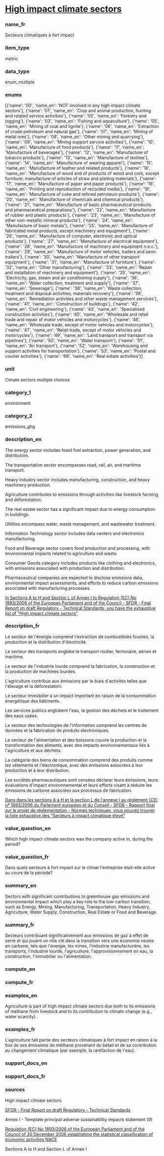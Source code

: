 
# [High impact climate sectors](#ghg_high_impact_sector_enum)

### name_fr

Secteurs climatiques à fort impact

### item_type

metric

### data_type

enum_multiple

### enums

[{'name': '00', 'name_en': 'NOT involved in any high impact climate sectors'}, {'name': '01', 'name_en': 'Crop and animal production, hunting and related service activities'}, {'name': '02', 'name_en': 'Forestry and logging'}, {'name': '03', 'name_en': 'Fishing and aquaculture'}, {'name': '05', 'name_en': 'Mining of coal and lignite'}, {'name': '06', 'name_en': 'Extraction of crude petroleum and natural gas'}, {'name': '07', 'name_en': 'Mining of metal ores'}, {'name': '08', 'name_en': 'Other mining and quarrying'}, {'name': '09', 'name_en': 'Mining support service activities'}, {'name': '10', 'name_en': 'Manufacture of food products'}, {'name': '11', 'name_en': 'Manufacture of beverages'}, {'name': '12', 'name_en': 'Manufacture of tobacco products'}, {'name': '13', 'name_en': 'Manufacture of textiles'}, {'name': '14', 'name_en': 'Manufacture of wearing apparel'}, {'name': '15', 'name_en': 'Manufacture of leather and related products'}, {'name': '16', 'name_en': 'Manufacture of wood and of products of wood and cork, except furniture; manufacture of articles of straw and plaiting materials'}, {'name': '17', 'name_en': 'Manufacture of paper and paper products'}, {'name': '18', 'name_en': 'Printing and reproduction of recorded media'}, {'name': '19', 'name_en': 'Manufacture of coke and refined petroleum products'}, {'name': '20', 'name_en': 'Manufacture of chemicals and chemical products'}, {'name': '21', 'name_en': 'Manufacture of basic pharmaceutical products and pharmaceutical preparations'}, {'name': '22', 'name_en': 'Manufacture of rubber and plastic products'}, {'name': '23', 'name_en': 'Manufacture of other non-metallic mineral products'}, {'name': '24', 'name_en': 'Manufacture of basic metals'}, {'name': '25', 'name_en': 'Manufacture of fabricated metal products, except machinery and equipment'}, {'name': '26', 'name_en': 'Manufacture of computer, electronic and optical products'}, {'name': '27', 'name_en': 'Manufacture of electrical equipment'}, {'name': '28', 'name_en': 'Manufacture of machinery and equipment n.e.c.'}, {'name': '29', 'name_en': 'Manufacture of motor vehicles, trailers and semi-trailers'}, {'name': '30', 'name_en': 'Manufacture of other transport equipment'}, {'name': '31', 'name_en': 'Manufacture of furniture'}, {'name': '32', 'name_en': 'Other manufacturing'}, {'name': '33', 'name_en': 'Repair and installation of machinery and equipment'}, {'name': '35', 'name_en': 'Electricity, gas, steam and air conditioning supply'}, {'name': '36', 'name_en': 'Water collection, treatment and supply'}, {'name': '37', 'name_en': 'Sewerage'}, {'name': '38', 'name_en': 'Waste collection, treatment and disposal activities; materials recovery'}, {'name': '39', 'name_en': 'Remediation activities and other waste management services'}, {'name': '41', 'name_en': 'Construction of buildings'}, {'name': '42', 'name_en': 'Civil engineering'}, {'name': '43', 'name_en': 'Specialised construction activities'}, {'name': '45', 'name_en': 'Wholesale and retail trade and repair of motor vehicles and motorcycles'}, {'name': '46', 'name_en': 'Wholesale trade, except of motor vehicles and motorcycles'}, {'name': '47', 'name_en': 'Retail trade, except of motor vehicles and motorcycles'}, {'name': '49', 'name_en': 'Land transport and transport via pipelines'}, {'name': '50', 'name_en': 'Water transport'}, {'name': '51', 'name_en': 'Air transport'}, {'name': '52', 'name_en': 'Warehousing and support activities for transportation'}, {'name': '53', 'name_en': 'Postal and courier activities'}, {'name': '68', 'name_en': 'Real estate activities'}]

### unit

Cimate sectors multiple choices

### category_1

environment

### category_2

emissions_ghg

### description_en


The energy sector includes fossil fuel extraction, power generation, and
distribution.


The transportation sector encompasses road, rail, air, and maritime
transport.


Heavy Industry sector includes manufacturing, construction, and heavy
machinery production.


Agriculture contributes to emissions through activities like livestock
farming and deforestation.


The real estate sector has a significant impact due to energy consumption in
buildings.


Utilities encompass water, waste management, and wastewater treatment.


Information Technology sector includes data centers and electronics
manufacturing.


Food and Beverage sector covers food production and processing, with
environmental impacts related to agriculture and waste.


Consumer Goods category includes products like clothing and electronics,
with emissions associated with production and distribution.


Pharmaceutical companies are expected to disclose emissions data,
environmental impact assessments, and efforts to reduce carbon emissions
associated with manufacturing processes.


[In Sections A to H and Section L of Annex I to Regulation (EC) No 1893/2006 of
the European Parliament and of the Council - SFDR - Final Report on draft
Regulatory - Technical Standards, you have the exhaustive list of
"High impact climate sectors"](https://eur-lex.europa.eu/legal-content/EN/TXT/?uri=CELEX%3A02006R1893-20190726)


### description_fr


Le secteur de l'énergie comprend l'extraction de combustibles fossiles, la
production et la distribution d'électricité.


Le secteur des transports englobe le transport routier, ferroviaire, aérien
et maritime.


Le secteur de l'industrie lourde comprend la fabrication, la construction et
la production de machines lourdes.


L'agriculture contribue aux émissions par le biais d'activités telles que
l'élevage et la déforestation.


Le secteur immobilier a un impact important en raison de la consommation
énergétique des bâtiments.


Les services publics englobent l'eau, la gestion des déchets et le traitement
des eaux usées.


Le secteur des technologies de l'information comprend les centres de données
et la fabrication de produits électroniques.


Le secteur de l'alimentation et des boissons couvre la production et la
transformation des aliments, avec des impacts environnementaux liés à
l'agriculture et aux déchets.


La catégorie des biens de consommation comprend des produits comme les
vêtements et l'électronique, avec des émissions associées à leur production
et à leur distribution.


Les sociétés pharmaceutiques sont censées déclarer leurs émissions, leurs
évaluations d'impact environnemental et leurs efforts visant à réduire les
émissions de carbone associées aux processus de fabrication.


[Dans dans les sections A à H et la section L de l'annexe I au règlement
(CE) n° 1893/2006 du Parlement européen et du Conseil - SFDR - Rapport
final sur le projet de réglementation - Normes techniques, vous pouvez
trouver la liste exhaustive des "Secteurs à impact climatique élevé"](https://eur-lex.europa.eu/legal-content/EN/TXT/?uri=CELEX%3A02006R1893-20190726)


### value_question_en


Which high impact climate sectors was the company active in, during the period?

### value_question_fr


Dans quels secteurs à fort impact sur le climat l'entreprise était-elle active
au cours de la période?

### summary_en

Sectors with significant contributions to greenhouse gas
emissions and environmental impact which play a key role to the low-carbon
transition, such as Energy, Mining, Manufacturing, Transportation, Heavy
Industry, Agriculture, Water Supply, Construction, Real Estate or Food and
Beverage.

### summary_fr

Secteurs contribuant significativement aux émissions de gaz
à effet de serre et qui jouent un rôle clé dans la transition vers une économie
neutre en carbone, tels que l'énergie, les mines, l'industrie manufacturière,
les transports, l'industrie lourde, l'agriculture, l'approvisionnement en eau,
la construction, l'immobilier ou l'alimentation.

### compute_en



### compute_fr



### examples_en

Agriculture is part of high impact climate sectors due
both to its emissions of methane from livestock and to its contribution to
climate change (e.g., water scarcity).

### examples_fr

L'agriculture fait partie des secteurs climatiques à fort
impact en raison à la fois de ses émissions de méthane provenant du bétail
et de sa contribution au changement climatique (par exemple, la
raréfaction de l'eau).

### support_docs_en



### support_docs_fr



### sources


High impact climate sectors  

[SFDR - Final Report on draft Regulatory - Technical Standards](https://www.eiopa.europa.eu/sites/default/files/publications/reports/jc-2021-03-joint-esas-final-report-on-rts-under-sfdr.pdf)  

Annex I - Template principal adverse sustainability impacts statement (9)  

  

[Regulation (EC) No 1893/2006 of the European Parliament and of the Council of 20 December 2006
establishing the statistical classification of economic activities NACE](https://eur-lex.europa.eu/legal-content/EN/TXT/?uri=CELEX%3A02006R1893-20190726)  

Sections A to H and Section L of Annex I  


            